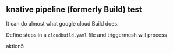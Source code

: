 ## knative pipeline (formerly Build) test

It can do almost what google cloud Build does.

Define steps in a `cloudbuild.yaml` file and triggermesh will process

aktion5
